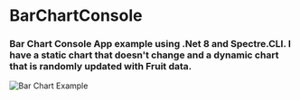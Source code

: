 # BarChartConsole

### Bar Chart Console App example using .Net 8 and Spectre.CLI. I have a static chart that doesn't change and a dynamic chart that is randomly updated with Fruit data.

![Bar Chart Example](https://github.com/user-attachments/assets/b5d86c90-757d-42c1-8050-54aa8566d8cd)
